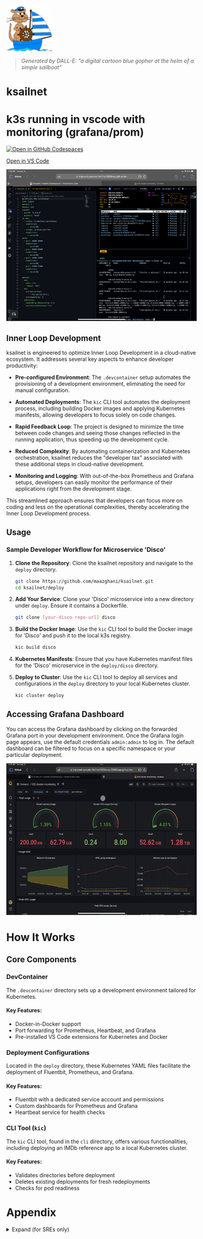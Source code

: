 <html>
<img src="ksailnet.png" width="120" height="120"/>
</html>

> _Generated by DALL-E: "a digital cartoon blue gopher at the helm of a simple sailboat"_



# ksailnet
# k3s running in vscode with monitoring (grafana/prom) 

[![Open in GitHub Codespaces](https://github.com/codespaces/badge.svg)](https://codespaces.new/maazghani/ksailnet)

[Open in VS Code](vscode://vscode.git/clone?url=https://github.com/maazghani/ksailnet)

<html>
<img src="screen-2.jpeg" width="600" height="400"/>
</html>

## Inner Loop Development


ksailnet is engineered to optimize Inner Loop Development in a cloud-native ecosystem. It addresses several key aspects to enhance developer productivity:

- **Pre-configured Environment**: The `.devcontainer` setup automates the provisioning of a development environment, eliminating the need for manual configuration.

- **Automated Deployments**: The `kic` CLI tool automates the deployment process, including building Docker images and applying Kubernetes manifests, allowing developers to focus solely on code changes.

- **Rapid Feedback Loop**: The project is designed to minimize the time between code changes and seeing those changes reflected in the running application, thus speeding up the development cycle.

- **Reduced Complexity**: By automating containerization and Kubernetes orchestration, ksailnet reduces the "developer tax" associated with these additional steps in cloud-native development.

- **Monitoring and Logging**: With out-of-the-box Prometheus and Grafana setups, developers can easily monitor the performance of their applications right from the development stage.

This streamlined approach ensures that developers can focus more on coding and less on the operational complexities, thereby accelerating the Inner Loop Development process.

## Usage

### Sample Developer Workflow for Microservice 'Disco'

1. **Clone the Repository**: Clone the ksailnet repository and navigate to the `deploy` directory.

    ```bash
    git clone https://github.com/maazghani/ksailnet.git
    cd ksailnet/deploy
    ```

2. **Add Your Service**: Clone your 'Disco' microservice into a new directory under `deploy`. Ensure it contains a Dockerfile.

    ```bash
    git clone [your-disco-repo-url] disco
    ```

3. **Build the Docker Image**: Use the `kic` CLI tool to build the Docker image for 'Disco' and push it to the local k3s registry.

    ```bash
    kic build disco
    ```

4. **Kubernetes Manifests**: Ensure that you have Kubernetes manifest files for the 'Disco' microservice in the `deploy/disco` directory.

5. **Deploy to Cluster**: Use the `kic` CLI tool to deploy all services and configurations in the `deploy` directory to your local Kubernetes cluster.

    ```bash
    kic cluster deploy
    ```

## Accessing Grafana Dashboard

You can access the Grafana dashboard by clicking on the forwarded Grafana port in your development environment. Once the Grafana login page appears, use the default credentials `admin:admin` to log in. The default dashboard can be filtered to focus on a specific namespace or your particular deployment.
<html>
<img src="screen-1.jpeg" width="600" height="400"/>
</html>





# How It Works

## Core Components

### DevContainer

The `.devcontainer` directory sets up a development environment tailored for Kubernetes.

#### Key Features:
- Docker-in-Docker support
- Port forwarding for Prometheus, Heartbeat, and Grafana
- Pre-installed VS Code extensions for Kubernetes and Docker

### Deployment Configurations

Located in the `deploy` directory, these Kubernetes YAML files facilitate the deployment of Fluentbit, Prometheus, and Grafana.

#### Key Features:
- Fluentbit with a dedicated service account and permissions
- Custom dashboards for Prometheus and Grafana
- Heartbeat service for health checks

### CLI Tool (`kic`)

The `kic` CLI tool, found in the `cli` directory, offers various functionalities, including deploying an IMDb reference app to a local Kubernetes cluster.

#### Key Features:
- Validates directories before deployment
- Deletes existing deployments for fresh redeployments
- Checks for pod readiness




# Appendix
<details>
  <summary>Expand (for SREs only)</summary>
  
### A: Alternate Use Cases

The ksailnet project is not limited to simplifying Inner Loop Development; it also offers capabilities for more advanced Kubernetes configurations. One such use case is the development of `PodTopologyConstraints` and `PodDisruptionBudgets` for complex infrastructure like Kafka.

- **Creating k3d Nodes with Agents**: Using the `kic` CLI tool, you can easily create k3d nodes with agents that have specific topology labels. This enables you to simulate different zones or regions in a local development environment.

- **Developing PodTopologyConstraints**: With these labeled nodes, you can develop and test `PodTopologyConstraints` to ensure that your Kafka brokers are distributed across different zones for high availability.

- **Implementing PodDisruptionBudgets**: This setup also allows you to implement and test `PodDisruptionBudgets`, ensuring that a minimum number of Kafka brokers are available during voluntary disruptions like maintenance.

- **Benefit**: The ability to develop and test these advanced configurations locally speeds up the development cycle and ensures a more robust production deployment.

### B: Jupyter Notebooks

Jupyter Notebooks are interactive web documents that contain both code cells and Markdown text. They are widely used for data analysis, machine learning, and tutorials.

- **Interactive Demonstrations**: You can create Jupyter Notebooks with code cells that execute bash commands. This enables you to create interactive tutorials or demonstrations.

- **Creating k3d and Kafka Clusters**: For instance, a notebook could contain code cells that use `kic` to create a k3d cluster and then deploy a Kafka cluster on it.

- **Kafka Operations**: Subsequent code cells could run Kafka scripts to create topics, produce messages, and consume from topics.

- **Testing Resiliency**: Finally, you could demonstrate the resiliency of your Kafka cluster by using `PodTopologyConstraints`. Code cells could simulate zone failures by draining or deleting nodes, allowing you to observe how well your Kafka cluster handles these disruptions.

This approach offers a hands-on way to understand and demonstrate complex Kubernetes configurations and their behavior under different conditions.

</detail>

